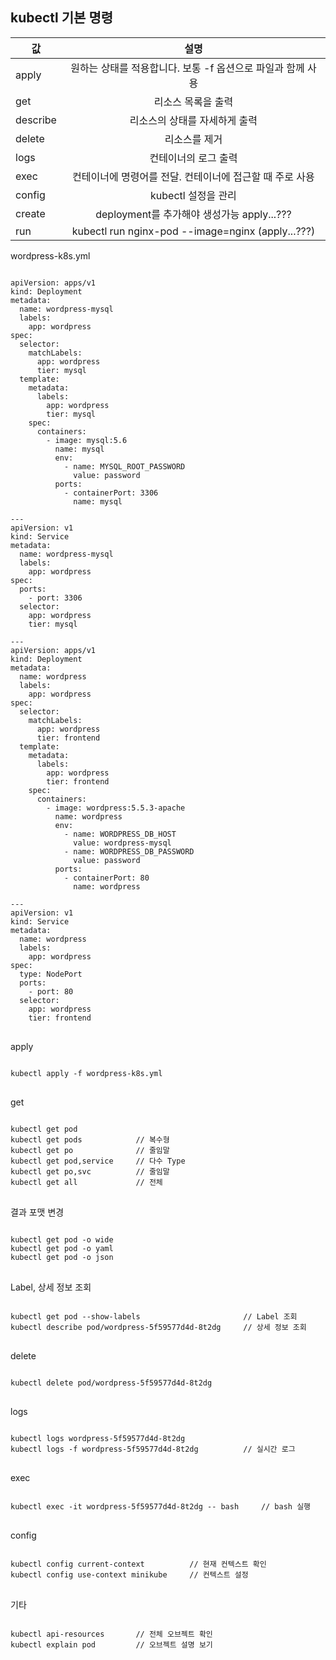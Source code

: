 kubectl 기본 명령
-----

| 값 | 설명 |
|---|:---:|
| apply	| 원하는 상태를 적용합니다. 보통 -f 옵션으로 파일과 함께 사용 |
| get | 리소스 목록을 출력 |
| describe | 리소스의 상태를 자세하게 출력 |
| delete | 리소스를 제거 |
| logs | 컨테이너의 로그 출력 |
| exec | 컨테이너에 명령어를 전달. 컨테이너에 접근할 때 주로 사용 |
| config | kubectl 설정을 관리 |
| create | deployment를 추가해야 생성가능 apply...??? |
| run | kubectl run nginx-pod --image=nginx (apply...???) |

wordpress-k8s.yml

<pre>
<code>
apiVersion: apps/v1
kind: Deployment
metadata:
  name: wordpress-mysql
  labels:
    app: wordpress
spec:
  selector:
    matchLabels:
      app: wordpress
      tier: mysql
  template:
    metadata:
      labels:
        app: wordpress
        tier: mysql
    spec:
      containers:
        - image: mysql:5.6
          name: mysql
          env:
            - name: MYSQL_ROOT_PASSWORD
              value: password
          ports:
            - containerPort: 3306
              name: mysql

---
apiVersion: v1
kind: Service
metadata:
  name: wordpress-mysql
  labels:
    app: wordpress
spec:
  ports:
    - port: 3306
  selector:
    app: wordpress
    tier: mysql

---
apiVersion: apps/v1
kind: Deployment
metadata:
  name: wordpress
  labels:
    app: wordpress
spec:
  selector:
    matchLabels:
      app: wordpress
      tier: frontend
  template:
    metadata:
      labels:
        app: wordpress
        tier: frontend
    spec:
      containers:
        - image: wordpress:5.5.3-apache
          name: wordpress
          env:
            - name: WORDPRESS_DB_HOST
              value: wordpress-mysql
            - name: WORDPRESS_DB_PASSWORD
              value: password
          ports:
            - containerPort: 80
              name: wordpress

---
apiVersion: v1
kind: Service
metadata:
  name: wordpress
  labels:
    app: wordpress
spec:
  type: NodePort
  ports:
    - port: 80
  selector:
    app: wordpress
    tier: frontend
</code>
</pre>

apply
<pre>
<code>
kubectl apply -f wordpress-k8s.yml
</code>
</pre>

get
<pre>
<code>
kubectl get pod
kubectl get pods            // 복수형
kubectl get po              // 줄임말
kubectl get pod,service     // 다수 Type
kubectl get po,svc          // 줄임말
kubectl get all             // 전체
</code>
</pre>

결과 포맷 변경
<pre>
<code>
kubectl get pod -o wide
kubectl get pod -o yaml
kubectl get pod -o json
</code>
</pre>

Label, 상세 정보 조회
<pre>
<code>
kubectl get pod --show-labels                       // Label 조회
kubectl describe pod/wordpress-5f59577d4d-8t2dg     // 상세 정보 조회
</code>
</pre>

delete
<pre>
<code>
kubectl delete pod/wordpress-5f59577d4d-8t2dg
</code>
</pre>

logs
<pre>
<code>
kubectl logs wordpress-5f59577d4d-8t2dg
kubectl logs -f wordpress-5f59577d4d-8t2dg          // 실시간 로그
</code>
</pre>

exec
<pre>
<code>
kubectl exec -it wordpress-5f59577d4d-8t2dg -- bash     // bash 실행
</code>
</pre>

config
<pre>
<code>
kubectl config current-context          // 현재 컨텍스트 확인
kubectl config use-context minikube     // 컨텍스트 설정
</code>
</pre>

기타
<pre>
<code>
kubectl api-resources       // 전체 오브젝트 확인
kubectl explain pod         // 오브젝트 설명 보기
</code>
</pre>